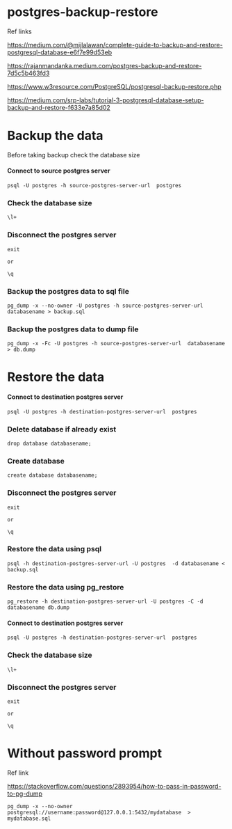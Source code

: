 # postgres-backup-restore

Ref links

https://medium.com/@mijlalawan/complete-guide-to-backup-and-restore-postgresql-database-e6f7e99d53eb

https://rajanmandanka.medium.com/postgres-backup-and-restore-7d5c5b463fd3

https://www.w3resource.com/PostgreSQL/postgresql-backup-restore.php

https://medium.com/srp-labs/tutorial-3-postgresql-database-setup-backup-and-restore-f633e7a85d02


# Backup the data

Before taking backup check the database size

#### Connect to source postgres server
```
psql -U postgres -h source-postgres-server-url  postgres 
```
### Check the database size
```
\l+
```

### Disconnect the postgres server
```
exit

or 

\q

```

### Backup the postgres data to sql file

```
pg_dump -x --no-owner -U postgres -h source-postgres-server-url  databasename > backup.sql
```

### Backup the postgres data to dump file

```
pg_dump -x -Fc -U postgres -h source-postgres-server-url  databasename > db.dump
```

# Restore the data

#### Connect to destination postgres server

```
psql -U postgres -h destination-postgres-server-url  postgres 
```

### Delete database if already exist

```
drop database databasename;
```

### Create database

```
create database databasename;
```
### Disconnect the postgres server
```
exit

or 

\q

```

### Restore the data using psql

```
psql -h destination-postgres-server-url -U postgres  -d databasename < backup.sql
```

### Restore the data using pg_restore
```
pg_restore -h destination-postgres-server-url -U postgres -C -d databasename db.dump
```

#### Connect to destination postgres server

```
psql -U postgres -h destination-postgres-server-url  postgres 
```
### Check the database size
```
\l+
```

### Disconnect the postgres server
```
exit

or 

\q

```



# Without password prompt

Ref link

https://stackoverflow.com/questions/2893954/how-to-pass-in-password-to-pg-dump

```
pg_dump -x --no-owner postgresql://username:password@127.0.0.1:5432/mydatabase  > mydatabase.sql
```

